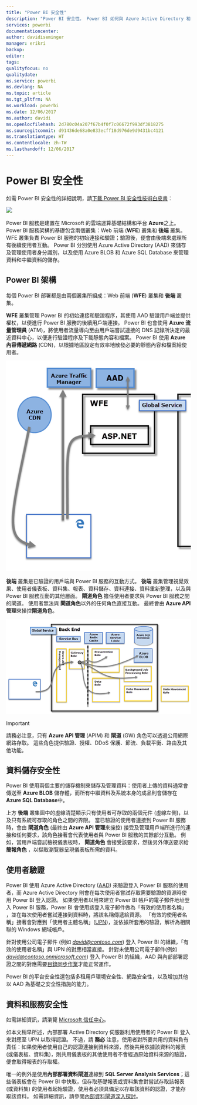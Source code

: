 ```yaml
---
title: "Power BI 安全性"
description: "Power BI 安全性。 Power BI 如何與 Azure Active Directory 和其他 Azure 服務建立關聯。 本主題還包含一個白皮書連結，以提供更深入的說明。"
services: powerbi
documentationcenter: 
author: davidiseminger
manager: erikri
backup: 
editor: 
tags: 
qualityfocus: no
qualitydate: 
ms.service: powerbi
ms.devlang: NA
ms.topic: article
ms.tgt_pltfrm: NA
ms.workload: powerbi
ms.date: 12/06/2017
ms.author: davidi
ms.openlocfilehash: 2d780c04a207f67b4f0f7c06672f993df3818275
ms.sourcegitcommit: d91436de68a0e833ecff18d976de9d9431bc4121
ms.translationtype: HT
ms.contentlocale: zh-TW
ms.lasthandoff: 12/06/2017
---
```

# <a name="power-bi-security"></a>Power BI 安全性
如需 Power BI 安全性的詳細說明，請[下載 Power BI 安全性技術白皮書](http://go.microsoft.com/fwlink/?LinkId=829185)：

[![](media/service-admin-power-bi-security/pbi_security_01.png)](http://go.microsoft.com/fwlink/?LinkId=829185)

Power BI 服務是建置在 Microsoft 的雲端運算基礎結構和平台 **Azure**之上。 Power BI 服務架構的基礎包含兩個叢集：Web 前端 (**WFE**) 叢集和 **後端** 叢集。 WFE 叢集負責 Power BI 服務的初始連接和驗證；驗證後，便會由後端來處理所有後續使用者互動。 Power BI 分別使用 Azure Active Directory (AAD) 來儲存及管理使用者身分識別，以及使用 Azure BLOB 和 Azure SQL Database 來管理資料和中繼資料的儲存。

## <a name="power-bi-architecture"></a>Power BI 架構
每個 Power BI 部署都是由兩個叢集所組成：Web 前端 (**WFE**) 叢集和 **後端** 叢集。

**WFE** 叢集管理 Power BI 的初始連接和驗證程序，其使用 AAD 驗證用戶端並提供權杖，以便進行 Power BI 服務的後續用戶端連接。 Power BI 也會使用 **Azure 流量管理員** (ATM)，將使用者流量導向至由用戶端嘗試連接的 DNS 記錄所決定的最近資料中心，以便進行驗證程序及下載靜態內容和檔案。 Power BI 使用 **Azure 內容傳遞網路** (CDN)，以根據地區設定有效率地散發必要的靜態內容和檔案給使用者。

![](media/service-admin-power-bi-security/pbi_security_v2_wfe.png)

**後端** 叢集是已驗證的用戶端與 Power BI 服務的互動方式。 **後端** 叢集管理視覺效果、使用者儀表板、資料集、報表、資料儲存、資料連接、資料重新整理，以及與 Power BI 服務互動的其他層面。 **閘道角色** 擔任使用者要求與 Power BI 服務之間的閘道。 使用者無法與 **閘道角色**以外的任何角色直接互動。 最終會由 **Azure API 管理**來操控**閘道角色**。

![](media/service-admin-power-bi-security/pbi_security_v2_backend_updated.png)

> [!IMPORTANT]
> 請務必注意，只有 **Azure API 管理** (APIM) 和 **閘道** (GW) 角色可以透過公用網際網路存取。 這些角色提供驗證、授權、DDoS 保護、節流、負載平衡、路由及其他功能。
> 
> 

## <a name="data-storage-security"></a>資料儲存安全性
Power BI 使用兩個主要的儲存機制來儲存及管理資料：使用者上傳的資料通常會傳送至 **Azure BLOB** 儲存體，而所有中繼資料及系統本身的成品則會儲存在 **Azure SQL Database**中。

上方 **後端** 叢集圖中的虛線清楚顯示只有使用者可存取的兩個元件 (虛線左側)，以及只有系統可存取的角色之間的界限。 當已驗證的使用者連接到 Power BI 服務時，會由 **閘道角色** (最終由 **Azure API 管理**來操控) 接受及管理用戶端所進行的連接和任何要求，該角色接著會代表使用者與 Power BI 服務的其餘部分互動。 例如，當用戶端嘗試檢視儀表板時， **閘道角色** 會接受該要求，然後另外傳送要求給 **簡報角色** ，以擷取瀏覽器呈現儀表板所需的資料。

## <a name="user-authentication"></a>使用者驗證
Power BI 使用 Azure Active Directory ([AAD](http://azure.microsoft.com/services/active-directory/)) 來驗證登入 Power BI 服務的使用者，而 Azure Active Directory 則會在每次使用者嘗試存取需要驗證的資源時使用 Power BI 登入認證。 如果使用者以用來建立 Power BI 帳戶的電子郵件地址登入 Power BI 服務，Power BI 會使用該登入電子郵件做為「有效的使用者名稱」 ，並在每次使用者嘗試連接到資料時，將該名稱傳遞給資源。 「有效的使用者名稱」接著會對應到「使用者主體名稱」([UPN](https://msdn.microsoft.com/library/windows/desktop/aa380525\(v=vs.85\).aspx))，並依據所套用的驗證，解析為相關聯的 Windows 網域帳戶。

針對使用公司電子郵件 (例如 *david@contoso.com*) 登入 Power BI 的組織，「有效的使用者名稱」與 UPN 的對應相當直接。 針對未使用公司電子郵件(例如 *david@contoso.onmicrosoft.com*) 登入 Power BI 的組織，AAD 與內部部署認證之間的對應需要[目錄同步作業](https://technet.microsoft.com/library/jj573653.aspx)才能正常運作。

Power BI 的平台安全性還包括多租用戶環境安全性、網路安全性，以及增加其他以 AAD 為基礎之安全性措施的能力。

## <a name="data-and-service-security"></a>資料和服務安全性
如需詳細資訊，請瀏覽 [Microsoft 信任中心](https://www.microsoft.com/trustcenter)。

如本文稍早所述，內部部署 Active Directory 伺服器利用使用者的 Power BI 登入來對應至 UPN 以取得認證。 不過，請 **務必** 注意，使用者對所要共用的資料負有責任：如果使用者使用自己的認證連接到資料來源，然後共用依據該資料的報表 (或儀表板、資料集)，則共用儀表板的其他使用者不會經過原始資料來源的驗證，便會取得報表的存取權。

唯一的例外是使用**內部部署資料閘道**連線到 **SQL Server Analysis Services**；這些儀表板會在 Power BI 中快取，但存取基礎報表或資料集會對嘗試存取該報表 (或資料集) 的使用者起始驗證，使用者必須具備足以存取該資料的認證，才能存取該資料。 如需詳細資訊，請參閱[內部資料閘道深入探討](service-gateway-onprem-indepth.md)。

